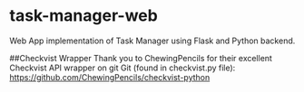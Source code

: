 # task-manager-web
Web App implementation of Task Manager using Flask and Python backend.

##Checkvist Wrapper
Thank you to ChewingPencils for their excellent Checkvist API wrapper on git
Git (found in checkvist.py file):
https://github.com/ChewingPencils/checkvist-python
